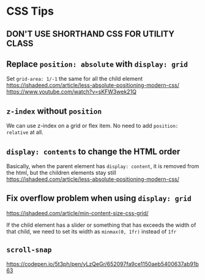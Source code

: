 # CSS Tips

## DON'T USE SHORTHAND CSS FOR UTILITY CLASS

## Replace `position: absolute` with `display: grid`

Set `grid-area: 1/-1` the same for all the child element
<https://ishadeed.com/article/less-absolute-positioning-modern-css/>
<https://www.youtube.com/watch?v=sKFW3wek21Q>

## `z-index` without `position`

We can use z-index on a grid or flex item. No need to add `position: relative` at all.

## `display: contents` to change the HTML order

Basically, when the parent element has `display: content`, it is removed from the html, but the children elements stay still
<https://ishadeed.com/article/less-absolute-positioning-modern-css/>

## Fix overflow problem when using `display: grid`

<https://ishadeed.com/article/min-content-size-css-grid/>

If the child element has a slider or something that has exceeds the width of that child, we need to set its width as `minmax(0, 1fr)` instead of `1fr`

## `scroll-snap`

<https://codepen.io/5t3ph/pen/yLzQeGr/652097fa9ce1150aeb5400637ab91b63>